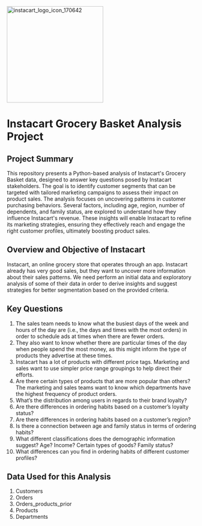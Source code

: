 <img width="256" alt="instacart_logo_icon_170642" src="https://github.com/user-attachments/assets/5205d326-98ca-4a7b-b19e-5c64be3fb8cc">

# Instacart Grocery Basket Analysis Project
## Project Summary

This repository presents a Python-based analysis of Instacart's Grocery Basket data, designed to answer key questions posed by Instacart stakeholders. The goal is to identify customer segments that can be targeted with tailored marketing campaigns to assess their impact on product sales.
The analysis focuses on uncovering patterns in customer purchasing behaviors. Several factors, including age, region, number of dependents, and family status, are explored to understand how they influence Instacart's revenue. These insights will enable Instacart to refine its marketing strategies, ensuring they effectively reach and engage the right customer profiles, ultimately boosting product sales.

##  Overview and Objective of Instacart

Instacart, an online grocery store that operates through an app. Instacart already has very good sales, but they want to uncover more information about their sales patterns. We need perform an initial data and exploratory analysis of some of their data in order to derive insights and suggest strategies for better segmentation based on the provided criteria.

## Key Questions

1. The sales team needs to know what the busiest days of the week and hours of the day are (i.e., the days and times with the most orders) in order to schedule ads at times when there are fewer orders.
2. They also want to know whether there are particular times of the day when people spend the most money, as this might inform the type of products they advertise at these times.
3. Instacart has a lot of products with different price tags. Marketing and sales want to use simpler price range groupings to help direct their efforts.
4. Are there certain types of products that are more popular than others? The marketing and sales teams want to know which departments have the highest frequency of product orders.
5. What’s the distribution among users in regards to their brand loyalty?
6. Are there differences in ordering habits based on a customer’s loyalty status?
7. Are there differences in ordering habits based on a customer’s region?
8. Is there a connection between age and family status in terms of ordering habits?
9. What different classifications does the demographic information suggest? Age? Income? Certain types of goods? Family status?
10. What differences can you find in ordering habits of different customer profiles?

## Data Used for this Analysis

1. Customers
2. Orders
3. Orders_products_prior
4. Products
5. Departments
